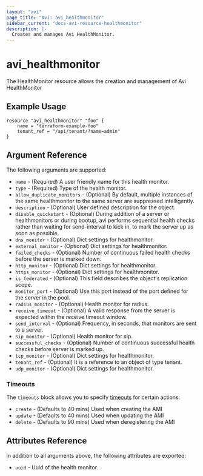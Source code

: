 ```yaml
---
layout: "avi"
page_title: "Avi: avi_healthmonitor"
sidebar_current: "docs-avi-resource-healthmonitor"
description: |-
  Creates and manages Avi HealthMonitor.
---
```


# avi_healthmonitor

The HealthMonitor resource allows the creation and management of Avi HealthMonitor

## Example Usage

```hcl
resource "avi_healthmonitor" "foo" {
    name = "terraform-example-foo"
    tenant_ref = "/api/tenant/?name=admin"
}
```

## Argument Reference

The following arguments are supported:

* `name` - (Required) A user friendly name for this health monitor.
* `type` - (Required) Type of the health monitor.
* `allow_duplicate_monitors` - (Optional) By default, multiple instances of the same healthmonitor to the same server are suppressed intelligently.
* `description` - (Optional) User defined description for the object.
* `disable_quickstart` - (Optional) During addition of a server or healthmonitors or during bootup, avi performs sequential health checks rather than waiting for send-interval to kick in, to mark the server up as soon as possible.
* `dns_monitor` - (Optional) Dict settings for healthmonitor.
* `external_monitor` - (Optional) Dict settings for healthmonitor.
* `failed_checks` - (Optional) Number of continuous failed health checks before the server is marked down.
* `http_monitor` - (Optional) Dict settings for healthmonitor.
* `https_monitor` - (Optional) Dict settings for healthmonitor.
* `is_federated` - (Optional) This field describes the object's replication scope.
* `monitor_port` - (Optional) Use this port instead of the port defined for the server in the pool.
* `radius_monitor` - (Optional) Health monitor for radius.
* `receive_timeout` - (Optional) A valid response from the server is expected within the receive timeout window.
* `send_interval` - (Optional) Frequency, in seconds, that monitors are sent to a server.
* `sip_monitor` - (Optional) Health monitor for sip.
* `successful_checks` - (Optional) Number of continuous successful health checks before server is marked up.
* `tcp_monitor` - (Optional) Dict settings for healthmonitor.
* `tenant_ref` - (Optional) It is a reference to an object of type tenant.
* `udp_monitor` - (Optional) Dict settings for healthmonitor.


### Timeouts

The `timeouts` block allows you to specify [timeouts](https://www.terraform.io/docs/configuration/resources.html#timeouts) for certain actions:

* `create` - (Defaults to 40 mins) Used when creating the AMI
* `update` - (Defaults to 40 mins) Used when updating the AMI
* `delete` - (Defaults to 90 mins) Used when deregistering the AMI

## Attributes Reference

In addition to all arguments above, the following attributes are exported:

* `uuid` -  Uuid of the health monitor.


